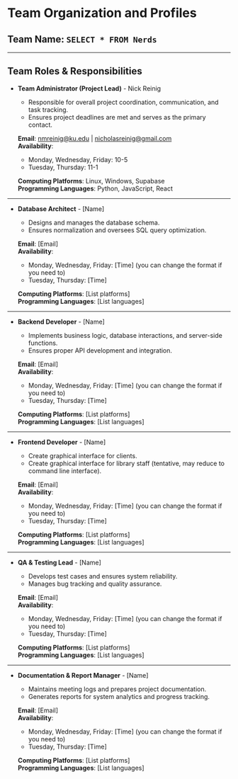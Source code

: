 # Team Organization and Profiles

## Team Name: `SELECT * FROM Nerds`



---

## Team Roles & Responsibilities

- **Team Administrator (Project Lead)** - Nick Reinig  
  - Responsible for overall project coordination, communication, and task tracking.  
  - Ensures project deadlines are met and serves as the primary contact.  

  **Email**: nmreinig@ku.edu | nicholasreinig@gmail.com  
  **Availability**:  
  - Monday, Wednesday, Friday: 10-5  
  - Tuesday, Thursday: 11-1  

  **Computing Platforms**: Linux, Windows, Supabase  
  **Programming Languages**: Python, JavaScript, React  

---

- **Database Architect** - [Name]  
  - Designs and manages the database schema.  
  - Ensures normalization and oversees SQL query optimization.  

  **Email**: [Email]  
  **Availability**:  
  - Monday, Wednesday, Friday: [Time]  (you can change the format if you need to)  
  - Tuesday, Thursday: [Time]  

  **Computing Platforms**: [List platforms]  
  **Programming Languages**: [List languages]  

---

- **Backend Developer** - [Name]  
  - Implements business logic, database interactions, and server-side functions.  
  - Ensures proper API development and integration.  

  **Email**: [Email]  
  **Availability**:  
  - Monday, Wednesday, Friday: [Time]  (you can change the format if you need to)  
  - Tuesday, Thursday: [Time]  

  **Computing Platforms**: [List platforms]  
  **Programming Languages**: [List languages]  

---

- **Frontend Developer** - [Name]  
  - Create graphical interface for clients.
  - Create graphical interface for library staff (tentative, may reduce to command line interface).

  **Email**: [Email]  
  **Availability**:  
  - Monday, Wednesday, Friday: [Time]  (you can change the format if you need to)  
  - Tuesday, Thursday: [Time]  

  **Computing Platforms**: [List platforms]  
  **Programming Languages**: [List languages]  

---

- **QA & Testing Lead** - [Name]  
  - Develops test cases and ensures system reliability.  
  - Manages bug tracking and quality assurance.  

  **Email**: [Email]  
  **Availability**:  
  - Monday, Wednesday, Friday: [Time]  (you can change the format if you need to)  
  - Tuesday, Thursday: [Time]  

  **Computing Platforms**: [List platforms]  
  **Programming Languages**: [List languages]  

---

- **Documentation & Report Manager** - [Name]  
  - Maintains meeting logs and prepares project documentation.  
  - Generates reports for system analytics and progress tracking.  

  **Email**: [Email]  
  **Availability**:  
  - Monday, Wednesday, Friday: [Time]  (you can change the format if you need to)  
  - Tuesday, Thursday: [Time]  

  **Computing Platforms**: [List platforms]  
  **Programming Languages**: [List languages]  
